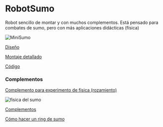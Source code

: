 # RobotSumo

Robot sencillo de montar y con muchos complementos.
Está pensado para combates de sumo, pero con más aplicaciones didácticas (física)


![MiniSumo](https://thingiverse-production-new.s3.amazonaws.com/renders/2b/b2/7c/3d/d7/57ccceda67e960064f7ad3f3a5ac37e6_preview_featured.JPG)

[Diseño](https://www.thingiverse.com/thing:2574286)

[Montaje detallado](https://www.instructables.com/id/SimpleSumo-Educational-Fighting-Robots/)

[Código](https://github.com/mechengineermike/SimpleSumo)

### Complementos

[Complemento para experimento de fisica (rozamiento)](https://www.thingiverse.com/thing:2583558)

![fisica del sumo](https://cdn.instructables.com/F9R/DM45/J8F5V7RJ/F9RDM45J8F5V7RJ.MEDIUM.jpg)

[Complementos](https://pinshape.com/search/designs?q=simplesumo)

[Cómo hacer un ring de sumo](https://www.instructables.com/id/How-to-Make-a-Mini-Sumo-Ring/)

